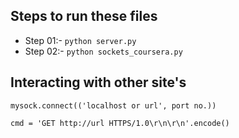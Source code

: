 ## Steps to run these files

- Step 01:- `python server.py`
- Step 02:- `python sockets_coursera.py`

## Interacting with other site's

`mysock.connect(('localhost or url', port no.))`

`cmd = 'GET http://url HTTPS/1.0\r\n\r\n'.encode()`